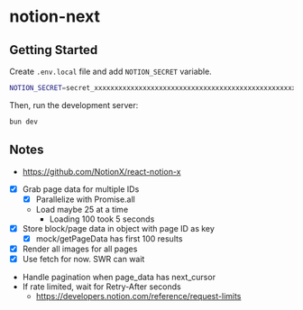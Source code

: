 # notion-next

## Getting Started

Create `.env.local` file and add `NOTION_SECRET` variable.

```bash
NOTION_SECRET=secret_xxxxxxxxxxxxxxxxxxxxxxxxxxxxxxxxxxxxxxxxxxxxxxxxxxxxxxxxxxxxxxxx
```

Then, run the development server:

```bash
bun dev
```

## Notes

- https://github.com/NotionX/react-notion-x
- [x] Grab page data for multiple IDs
  - [x] Parallelize with Promise.all
  - Load maybe 25 at a time
    - Loading 100 took 5 seconds
- [x] Store block/page data in object with page ID as key
  - [x] mock/getPageData has first 100 results
- [x] Render all images for all pages
- [x] Use fetch for now. SWR can wait
- Handle pagination when page_data has next_cursor
- If rate limited, wait for Retry-After seconds
  - https://developers.notion.com/reference/request-limits